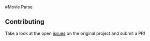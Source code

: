 #Movie Parse

## Contributing

Take a look at the open
[issues](https://github.com/jzjzjzj/parse-torrent-name/issues) on the original
project and submit a PR! 
